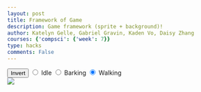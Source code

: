 ```yaml
---
layout: post
title: Framework of Game
description: Game framework (sprite + background)!
author: Katelyn Gelle, Gabriel Gravin, Kaden Vo, Daisy Zhang
courses: {'compsci': {'week': 7}}
type: hacks
comments: False
---
```

<!DOCTYPE html>

<style>
    #controls {
        position: relative;
        z-index: 2; /* Ensure the controls are on top of the dog canvas */
    }

    /* Style the dog canvas to be the same size as the viewport */
    #dogCanvas {
        position: absolute;
        top: 0;
        left: 0;
        width: 100%;
        height: 100%;
        z-index: 0; /* Place it below the background */
    }
</style>


<!-- Prepare DOM elements -->
<!-- Wrap both the dog canvas and controls in a container div -->
<div id="canvasContainer">
    <div id="controls"> <!-- Controls -->
        <button id="toggleCanvasEffect">Invert</button>
        <input type="radio" name="animation" id="idle" />
        <label for="idle">Idle</label>
        <input type="radio" name="animation" id="barking" />
        <label for="barking">Barking</label>
        <input type="radio" name="animation" id="walking" checked="" />
        <label for="walking">Walking</label>
    </div>
    <canvas id="backgroundID">
        <img id="backgroundImage" src="/student/images/medieval_background.jpeg" />
    </canvas>
</div>


<script>
/* Background part of Game
 * scrolling 
*/
// Prepare Background Image
const backgroundImg = new Image();
backgroundImg.src = '/student/images/medieval_background.jpeg';  // Jekyll/Liquid puts filename here

// Prepare Sprite Image
const dogImg = new Image();
dogImg.src = '/student/images/goblinsprites.png';

// Prepare Canvas
const canvas = document.getElementById("backgroundID");
const ctx = canvas.getContext('2d');

// Dog animation part
const dogCanvas = document.createElement("canvas");
const dogCtx = dogCanvas.getContext("2d");

// Prepare Window extents related to viewport
const maxWidth = window.innerWidth;
const maxHeight = window.innerHeight;

backgroundImg.onload = function () {
    // Setup background constants from background image
    const WIDTH = backgroundImg.width;  // Image() width (meta data)
    const HEIGHT = backgroundImg.height; // Image() height
    const ASPECT_RATIO = WIDTH / HEIGHT;
    const ADJUST = 1.42 // visual layer adjust, use "1"" for a perfect loop 

    // Set Dimensions to match the image width
    const canvasWidth = maxWidth;
    const canvasHeight = canvasWidth / ASPECT_RATIO;  // height is oriented by width
    const canvasLeft = 0; // Start image from the left edge horizontally
    const canvasTop = (maxHeight - canvasHeight) / 2;  // center image vertically

    // Set Style properties for the background canvas
    canvas.width = WIDTH / ADJUST;
    canvas.height = HEIGHT / ADJUST;
    canvas.style.width = `${canvasWidth}px`;
    canvas.style.height = `${canvasHeight}px`;
    canvas.style.position = 'absolute';
    canvas.style.left = `${canvasLeft}px`;
    canvas.style.top = `${canvasTop}px`;

    // Game speed is a common game variable
    var gameSpeed = 2;

    // Layer is set up to support Parallax, multiple layers
    class Layer {
        constructor(image, speedRatio) {
            this.x = 0;
            this.y = 0;
            this.width = WIDTH;
            this.height = HEIGHT;
            this.image = image;
            this.speedRatio = speedRatio;
            this.speed = gameSpeed * this.speedRatio;
            this.frame = 0;
        }
        update() {
            this.x = (this.x - this.speed) % this.width;
        }
        draw() {
            ctx.drawImage(this.image, this.x, this.y);
            ctx.drawImage(this.image, this.x + this.width, this.y);
        }
    }

    // Setup Dog sprite constraints
    const SPRITE_WIDTH = 160;  // matches sprite pixel width
    const SPRITE_HEIGHT = 144; // matches sprite pixel height
    const SPRITE_FRAMES = 48;  // matches number of frames per sprite row; this code assumes each row is the same
    const SPRITE_SCALE = 1;  // controls the size of the sprite on the canvas

    class Dog extends Layer {
        constructor(image, speedRatio) {
            super(image, speedRatio);
            this.minFrame = 0;
            this.maxFrame = SPRITE_FRAMES;
            this.frameX = 0;
            this.frameY = 2;  // walking as default
            this.dogX = canvasWidth; // Initialize the dog's x position to the right edge of the canvas
        }
    
        update() {
            if (this.frameY == 2) {
                this.dogX -= this.speed;  // Move the dog to the left
                // Check if the dog has moved off the left edge of the canvas
                if (this.dogX < -dogCanvas.width) {
                    this.dogX = canvasWidth; // Reset the dog's x position to the right edge
                }
            }
            // Update frameX of the object
            if (this.frameX < this.maxFrame) {
                this.frameX++;
            } else {
                this.frameX = 0;
            }
        }
    
        // Draw dog object
        draw() {
            // Set fixed dimensions and position for the dogCanvas
            dogCanvas.width = SPRITE_WIDTH * SPRITE_SCALE;
            dogCanvas.height = SPRITE_HEIGHT * SPRITE_SCALE;
            dogCanvas.style.width = `${dogCanvas.width}px`;
            dogCanvas.style.height = `${dogCanvas.height}px`;
            dogCanvas.style.position = 'absolute';
            dogCanvas.style.left = `${this.dogX}px`; // Set the dog's left position based on its x-coordinate
            dogCanvas.style.top = `${canvasHeight}px`;
    
            dogCtx.drawImage(
                this.image,
                this.frameX * SPRITE_WIDTH,
                this.frameY * SPRITE_HEIGHT,
                SPRITE_WIDTH,
                SPRITE_HEIGHT,
                0,
                0,
                dogCanvas.width,
                dogCanvas.height
            );
        }
    }
    

    // Background object
    var backgroundObj = new Layer(backgroundImg, 0.2);
    var dogObj = new Dog(dogImg, 0.5);

    // Append the dog canvas to the body
    document.body.appendChild(dogCanvas);

    // Animation loop
    function animation() {
        backgroundObj.update();
        backgroundObj.draw();

        dogObj.update();
        dogObj.draw();

        requestAnimationFrame(animation);  // cycle animation, recursion
    }

    // Start animation process
    animation();

    /* Toggle "canvas filter property" 
    * look in _sass/minima/dark-mode.scss
    */
    var isFilterEnabled = true;
    const defaultFilter = getComputedStyle(document.documentElement).getPropertyValue('--default-canvas-filter');
    toggleCanvasEffect.addEventListener("click", function () {
        if (isFilterEnabled) {
            canvas.style.filter = "none";  // remove filter
            dogCanvas.style.filter = "none";
        } else {
            canvas.style.filter = defaultFilter; // Apply the default filter value
            dogCanvas.style.filter = defaultFilter; 
        }

        isFilterEnabled = !isFilterEnabled;  // switch boolean value
    });
    /* Control "dog action" 
     * changes y value, the row in sprite
    */
    // update frameY of dog object, action from idle, bark, walk radio control
    const controls = document.getElementById('controls');
    controls.addEventListener('click', function (event) {
        if (event.target.tagName === 'INPUT') {
            const selectedAnimation = event.target.id;
            switch (selectedAnimation) {
                case 'idle':
                    dogObj.frameY = 0;
                    break;
                case 'barking':
                    dogObj.frameY = 1;
                    break;
                case 'walking':
                    dogObj.frameY = 2;
                    break;
                default:
                    break;
            }
        }
    });
};
</script>


